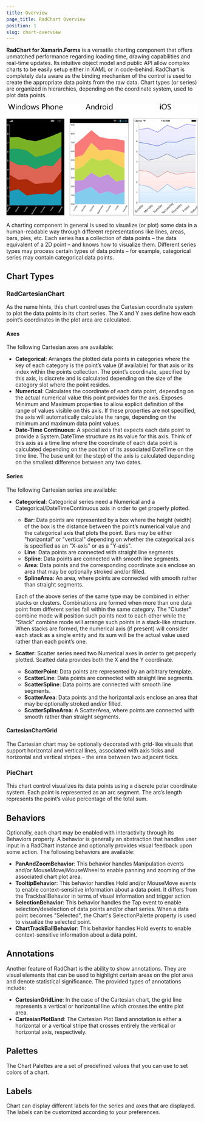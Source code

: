 ```yaml
---
title: Overview
page_title: RadChart Overview
position: 1
slug: chart-overview
---
```

**RadChart for Xamarin.Forms** is a versatile charting component that offers unmatched performance regarding loading time, drawing capabilities and real-time updates. Its intuitive object model and public API allow complex charts to be easily setup either in XAML or in code-behind. RadChart is completely data aware as the binding mechanism of the control is used to create the appropriate data points from the raw data. Chart types (or series) are organized in hierarchies, depending on the coordinate system, used to plot data points.

![Chart examples](images/controls/chart/chart-overview.png)

A charting component in general is used to visualize (or plot) some data in a human-readable way through different representations like lines, areas, bars, pies, etc. Each series has a collection of data points – the data equivalent of a 2D point – and knows how to visualize them. Different series types may process certain types of data points – for example, categorical series may contain categorical data points.

## Chart Types ##
### RadCartesianChart ###
As the name hints, this chart control uses the Cartesian coordinate system to plot the data points in its chart series. The X and Y axes define how each point’s coordinates in the plot area are calculated.
#### Axes ####
The following Cartesian axes are available:

- **Categorical**: Arranges the plotted data points in categories where the key of each category is the point’s value (if available) for that axis or its index within the points collection. The point’s coordinate, specified by this axis, is discrete and is calculated depending on the size of the category slot where the point resides.
- **Numerical**: Calculates the coordinate of each data point, depending on the actual numerical value this point provides for the axis. Exposes Minimum and Maximum properties to allow explicit definition of the range of values visible on this axis. If these properties are not specified, the axis will automatically calculate the range, depending on the minimum and maximum data point values.
- **Date-Time Continuous**: A special axis that expects each data point to provide a System.DateTime structure as its value for this axis. Think of this axis as a time line where the coordinate of each data point is calculated depending on the position of its associated DateTime on the time line. The base unit (or the step) of the axis is calculated depending on the smallest difference between any two dates.

#### Series ####
The following Cartesian series are available:

- **Categorical**: Categorical series need a Numerical and a Categorical/DateTimeContinuous axis in order to get properly plotted.
    - **Bar**: Data points are represented by a box where the height (width) of the box is the distance between the point’s numerical value and the categorical axis that plots the point. Bars may be either "horizontal" or "vertical" depending on whether the categorical axis is specified as an "X-axis" or as a "Y-axis".
    - **Line**: Data points are connected with straight line segments.
    - **Spline**: Data points are connected with smooth line segments.
    - **Area**: Data points and the corresponding coordinate axis enclose an area that may be optionally stroked and/or filled.
    - **SplineArea**: An area, where points are connected with smooth rather than straight segments.

	Each of the above series of the same type may be combined in either stacks or clusters. Combinations are formed when more than one data point from different series fall within the same category. The "Cluster" combine mode will position such points next to each other while the "Stack" combine mode will arrange such points in a stack-like structure. When stacks are formed, the numerical axis (if present) will consider each stack as a single entity and its sum will be the actual value used rather than each point’s one.

- **Scatter**: Scatter series need two Numerical axes in order to get properly plotted. Scatted data provides both the X and the Y coordinate.
    - **ScatterPoint**: Data points are represented by an arbitrary template.
    - **ScatterLine**: Data points are connected with straight line segments.
    - **ScatterSpline**: Data points are connected with smooth line segments.
    - **ScatterArea**: Data points and the horizontal axis enclose an area that may be optionally stroked and/or filled.
    - **ScatterSplineArea**: A ScatterArea, where points are connected with smooth rather than straight segments.
#### CartesianChartGrid ####
The Cartesian chart may be optionally decorated with grid-like visuals that support horizontal and vertical lines, associated with axis ticks and horizontal and vertical stripes – the area between two adjacent ticks.
### PieChart ###
This chart control visualizes its data points using a discrete polar coordinate system. Each point is represented as an arc segment. The arc’s length represents the point’s value percentage of the total sum.
## Behaviors ##
Optionally, each chart may be enabled with interactivity through its Behaviors property. A behavior is generally an abstraction that handles user input in a RadChart instance and optionally provides visual feedback upon some action. The following behaviors are available:

- **PanAndZoomBehavior**: This behavior handles Manipulation events and/or MouseMove/MouseWheel to enable panning and zooming of the associated chart plot area.
- **TooltipBehavior**: This behavior handles Hold and/or MouseMove events to enable context-sensitive information about a data point. It differs from the TrackballBehavior in terms of visual information and trigger action.
- **SelectionBehavior**: This behavior handles the Tap event to enable selection/deselection of data points and/or chart series. When a data point becomes "Selected", the Chart's SelectionPalette property is used to visualize the selected point.
- **ChartTrackBallBehavior**: This behavior handles Hold events to enable context-sensitive information about a data point.
## Annotations ##

Another feature of RadChart is the ability to show annotations. They are visual elements that can be used to highlight certain areas on the plot area and denote statistical significance. The provided types of annotations include:

- **CartesianGridLine**: In the case of the Cartesian chart, the grid line represents a vertical or horizontal line which crosses the entire plot area.
- **CartesianPlotBand**: The Cartesian Plot Band annotation is either a horizontal or a vertical stripe that crosses entirely the vertical or horizontal axis, respectively.

## Palettes ##
The Chart Palettes are a set of predefined values that you can use to set colors of a chart.
## Labels ##
Chart can display different labels for the series and axes that are displayed. The labels can be customized according to your preferences.